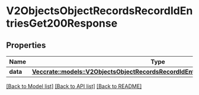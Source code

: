 # V2ObjectsObjectRecordsRecordIdEntriesGet200Response

## Properties

Name | Type | Description | Notes
------------ | ------------- | ------------- | -------------
**data** | [**Vec<crate::models::V2ObjectsObjectRecordsRecordIdEntriesGet200ResponseDataInner>**](_v2_objects__object__records__record_id__entries_get_200_response_data_inner.md) |  | 

[[Back to Model list]](../README.md#documentation-for-models) [[Back to API list]](../README.md#documentation-for-api-endpoints) [[Back to README]](../README.md)


